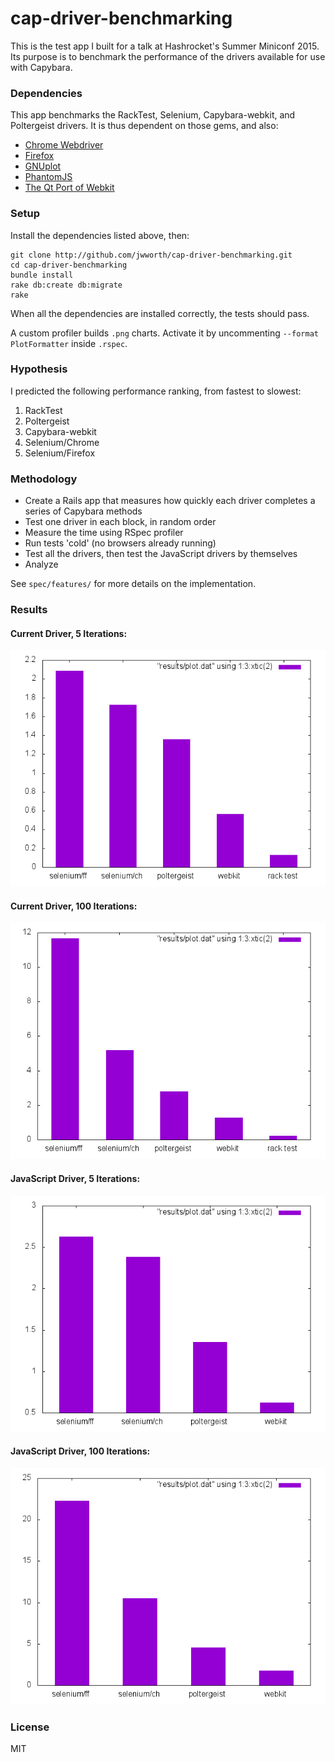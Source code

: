 # cap-driver-benchmarking

This is the test app I built for a talk at Hashrocket's Summer Miniconf 2015. Its purpose is to benchmark the performance of the drivers available for use with Capybara.

### Dependencies

This app benchmarks the RackTest, Selenium, Capybara-webkit, and Poltergeist drivers. It is thus dependent on those gems, and also:

* [Chrome Webdriver](https://code.google.com/p/selenium/wiki/ChromeDriver)
* [Firefox](https://www.mozilla.org/en-US/firefox/new/)
* [GNUplot](http://www.gnuplot.info/)
* [PhantomJS](http://phantomjs.org/)
* [The Qt Port of Webkit](http://trac.webkit.org/wiki/QtWebKit)

### Setup

Install the dependencies listed above, then:

```
git clone http://github.com/jwworth/cap-driver-benchmarking.git
cd cap-driver-benchmarking
bundle install
rake db:create db:migrate
rake
```

When all the dependencies are installed correctly, the tests should pass.

A custom profiler builds `.png` charts. Activate it by uncommenting `--format PlotFormatter` inside `.rspec`.

### Hypothesis

I predicted the following performance ranking, from fastest to slowest:

1. RackTest
2. Poltergeist
3. Capybara-webkit
4. Selenium/Chrome
5. Selenium/Firefox

### Methodology

* Create a Rails app that measures how quickly each driver completes a series of Capybara methods
* Test one driver in each block, in random order
* Measure the time using RSpec profiler
* Run tests 'cold' (no browsers already running)
* Test all the drivers, then test the JavaScript drivers by themselves
* Analyze

See `spec/features/` for more details on the implementation.

### Results

#### Current Driver, 5 Iterations:

![Chart](https://raw.githubusercontent.com/jwworth/cap-driver-benchmarking/master/results/plot_1434987349.png)

#### Current Driver, 100 Iterations:

![Chart](https://raw.githubusercontent.com/jwworth/cap-driver-benchmarking/master/results/plot_1434987386.png)

#### JavaScript Driver, 5 Iterations:

![Chart](https://raw.githubusercontent.com/jwworth/cap-driver-benchmarking/master/results/plot_1434987412.png)

#### JavaScript Driver, 100 Iterations:

![Chart](https://raw.githubusercontent.com/jwworth/cap-driver-benchmarking/master/results/plot_1434987465.png)

### License

MIT
